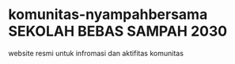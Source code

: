 # komunitas-nyampahbersama SEKOLAH BEBAS SAMPAH 2030
website resmi untuk infromasi dan aktifitas komunitas
